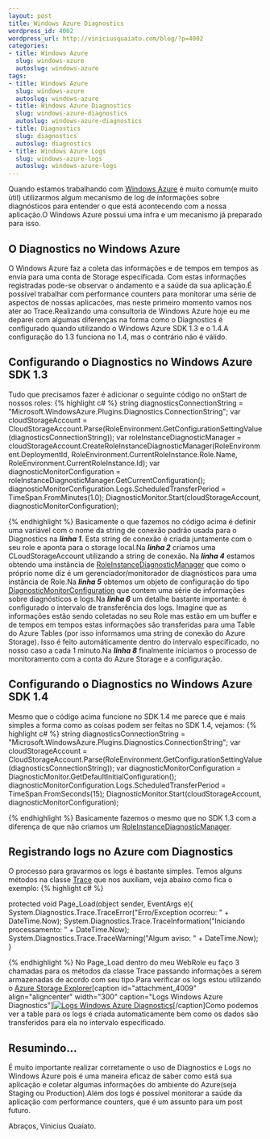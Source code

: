 ```yaml
--- 
layout: post
title: Windows Azure Diagnostics
wordpress_id: 4002
wordpress_url: http://viniciusquaiato.com/blog/?p=4002
categories: 
- title: Windows Azure
  slug: windows-azure
  autoslug: windows-azure
tags: 
- title: Windows Azure
  slug: windows-azure
  autoslug: windows-azure
- title: Windows Azure Diagnostics
  slug: windows-azure-diagnostics
  autoslug: windows-azure-diagnostics
- title: Diagnostics
  slug: diagnostics
  autoslug: diagnostics
- title: Windows Azure Logs
  slug: windows-azure-logs
  autoslug: windows-azure-logs
---
```

Quando estamos trabalhando com [Windows Azure](http://viniciusquaiato.com/blog/category/windows-azure/) é muito comum(e muito útil) utilizarmos algum mecanismo de log de informações sobre diagnósticos para entender o que está acontecendo com a nossa aplicação.O Windows Azure possui uma infra e um mecanismo já preparado para isso.

## O Diagnostics no Windows Azure
O Windows Azure faz a coleta das informações e de tempos em tempos as envia para uma conta de Storage especificada. Com estas informações registradas pode-se observar o andamento e a saúde da sua aplicação.É possível trabalhar com performance counters para monitorar uma série de aspectos de nossas aplicacões, mas neste primeiro momento vamos nos ater ao Trace.Realizando uma consultoria de Windows Azure hoje eu me deparei com algumas diferenças na forma como o Diagnostics é configurado quando utilizando o Windows Azure SDK 1.3 e o 1.4.A configuração do 1.3 funciona no 1.4, mas o contrário não é válido.

## Configurando o Diagnostics no Windows Azure SDK 1.3
Tudo que precisamos fazer é adicionar o seguinte código no onStart de nossos roles:
{% highlight c# %}
string diagnosticsConnectionString = "Microsoft.WindowsAzure.Plugins.Diagnostics.ConnectionString";
var cloudStorageAccount = CloudStorageAccount.Parse(RoleEnvironment.GetConfigurationSettingValue(diagnosticsConnectionString));
var roleInstanceDiagnosticManager = cloudStorageAccount.CreateRoleInstanceDiagnosticManager(RoleEnvironment.DeploymentId, RoleEnvironment.CurrentRoleInstance.Role.Name, RoleEnvironment.CurrentRoleInstance.Id);
var diagnosticMonitorConfiguration = roleInstanceDiagnosticManager.GetCurrentConfiguration();
    diagnosticMonitorConfiguration.Logs.ScheduledTransferPeriod = TimeSpan.FromMinutes(1.0);
    DiagnosticMonitor.Start(cloudStorageAccount, diagnosticMonitorConfiguration);
    
{% endhighlight %}
Basicamente o que fazemos no código acima é definir uma variável com o nome da string de conexão padrão usada para o Diagnostics na **_linha 1_**. Esta string de conexão é criada juntamente com o seu role e aponta para o storage local.Na **_linha 2_** criamos uma CLoudStorageAccount utilizando a string de conexão. Na **_linha 4_** estamos obtendo uma instância de [RoleInstanceDiagnosticManager](http://msdn.microsoft.com/en-us/library/microsoft.windowsazure.diagnostics.management.roleinstancediagnosticmanager.aspx) que como o próprio nome diz é um gerenciador/monitorador de diagnósticos para uma instância de Role.Na **_linha 5_** obtemos um objeto de configuração do tipo [DiagnosticMonitorConfiguration](http://msdn.microsoft.com/en-us/library/ee773149.aspx) que contem uma série de informações sobre diagnósticos e logs.Na **_linha 6_** um detalhe bastante importante: é configurado o intervalo de transferência dos logs. Imagine que as informações estão sendo coletadas no seu Role mas estão em um buffer e de tempos em tempos estas informações são transferidas para uma Table do Azure Tables (por isso informamos uma string de conexão do Azure Storage). Isso é feito automáticamente dentro do intervalo especificado, no nosso caso a cada 1 minuto.Na **_linha 8_** finalmente iniciamos o processo de monitoramento com a conta do Azure Storage e a configuração.

## Configurando o Diagnostics no Windows Azure SDK 1.4
Mesmo que o código acima funcione no SDK 1.4 me parece que é mais simples a forma como as coisas podem ser feitas no SDK 1.4, vejamos:
{% highlight c# %}
string diagnosticsConnectionString = "Microsoft.WindowsAzure.Plugins.Diagnostics.ConnectionString";
var cloudStorageAccount = CloudStorageAccount.Parse(RoleEnvironment.GetConfigurationSettingValue(diagnosticsConnectionString));
var diagnosticMonitorConfiguration = DiagnosticMonitor.GetDefaultInitialConfiguration();
    diagnosticMonitorConfiguration.Logs.ScheduledTransferPeriod = TimeSpan.FromSeconds(15);
    DiagnosticMonitor.Start(cloudStorageAccount, diagnosticMonitorConfiguration);
    
{% endhighlight %}
Basicamente fazemos o mesmo que no SDK 1.3 com a diferença de que não criamos um [RoleInstanceDiagnosticManager](http://msdn.microsoft.com/en-us/library/microsoft.windowsazure.diagnostics.management.roleinstancediagnosticmanager.aspx).

## Registrando logs no Azure com Diagnostics
O processo para gravarmos os logs é bastante simples. Temos alguns métodos na classe [Trace](http://msdn.microsoft.com/pt-br/library/system.diagnostics.trace.aspx) que nos auxiliam, veja abaixo como fica o exemplo:
{% highlight c# %}

protected void Page_Load(object sender, EventArgs e){    System.Diagnostics.Trace.TraceError("Erro/Exception ocorreu: " + DateTime.Now);
    System.Diagnostics.Trace.TraceInformation("Iniciando processamento: " + DateTime.Now);
    System.Diagnostics.Trace.TraceWarning("Algum aviso: " + DateTime.Now);
    }

{% endhighlight %}
No Page_Load dentro do meu WebRole eu faço 3 chamadas para os métodos da classe Trace passando informações a serem armazenadas de acordo com seu tipo.Para verificar os logs estou utilizando o [Azure Storage Explorer](http://viniciusquaiato.com/blog/azure-storage-explorer-e-cerebrata-cloud-storage-studio/)[caption id="attachment_4009" align="aligncenter" width="300" caption="Logs Windows Azure Diagnostics"][![Logs Windows Azure Diagnostics](http://viniciusquaiato.com/blog/wp-content/uploads/2011/08/Log-Windows-Azure-Diagnostics-300x177.png "Logs Windows Azure Diagnostics")](http://viniciusquaiato.com/blog/wp-content/uploads/2011/08/Log-Windows-Azure-Diagnostics.png)[/caption]Como podemos ver a table para os logs é criada automaticamente bem como os dados são transferidos para ela no intervalo especificado.

## Resumindo...
É muito importante realizar corretamente o uso de Diagnostics e Logs no Windows Azure pois é uma maneira eficaz de saber como está sua aplicação e coletar algumas informações do ambiente do Azure(seja Staging ou Production).Além dos logs é possível monitorar a saúde da aplicação com performance counters, que é um assunto para um post futuro.

Abraços,
Vinicius Quaiato.
